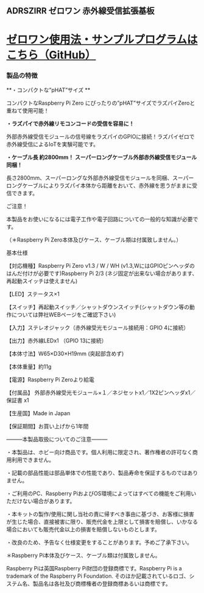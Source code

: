 <!--
---
name: ADRSZIRR
class: board
type: other
formfactor: pHAT
manufacturer: BitTradeOne
description: ADRSZIRR ゼロワン 赤外線受信拡張基板
url: http://bit-trade-one.co.jp/product/module/adrszirr/
github: https://github.com/bit-trade-one/RasPi-Zero-One-Series/tree/master/2nd/ADRSZIRR_IR_Receiver
buy: http://btoshop.jp/2018/08/20/4562469771892/
image: 'adrszirr.png'
pincount: 40
eeprom: no
power:
  '1':
  '2':
ground:
  '6':
  '9':
  '14':
  '20':
  '25':
  '30':
  '34':
  '39':
pin:
  '7':
    name: Enable
    mode: output
    active: high
  '31':
    name: ShutDownSW
    mode: input
    active: low
  '37':
    name: StatusLED
    mode: output
    active: high
-->
ADRSZIRR ゼロワン 赤外線受信拡張基板
-----------------------

<!--
[

<img alt="WP-製品紹介M47-ADRSZIRR-MAIN" class="alignnone size-full wp-image-7895" height="300" sizes="(max-width: 696px) 100vw, 696px" src="http://bit-trade-one.co.jp/wp/wp-content/uploads/2018/08/e444ef1cfba4b965cd6a142f82ca7677.png" srcset="http://bit-trade-one.co.jp/wp/wp-content/uploads/2018/08/e444ef1cfba4b965cd6a142f82ca7677.png 696w, http://bit-trade-one.co.jp/wp/wp-content/uploads/2018/08/e444ef1cfba4b965cd6a142f82ca7677-300x129.png 300w" width="696"/>

![WP-製品紹介M47-ADRSZIRR-MAIN](data:image/svg+xml,%3Csvg%20xmlns=%22http://www.w3.org/2000/svg%22%20viewBox=%220%200%20696%20300%22%3E%3C/svg%3E)](http://bit-trade-one.co.jp/wp/wp-content/uploads/2018/08/e444ef1cfba4b965cd6a142f82ca7677.png)
===============================================================================================================================================================================================================================================================================================================================================================================================================================================================================================================================================================================================================================================================================================================================
-->

**[ゼロワン使用法・サンプルプログラムはこちら（GitHub）](https://github.com/bit-trade-one/RasPi-Zero-One-Series)**
===========================================================================================

### 製品の特徴

**・コンパクトな”pHAT”サイズ **        

コンパクトなRaspberry Pi Zero にぴったりの”pHAT”サイズでラズパイZeroと重ねて使用可能！  

**・ラズパイで赤外線リモコンコードの受信を容易に！**

 外部赤外線受信モジュールの信号線をラズパイのGPIOに接続！ラズパイゼロで赤外線受信によるIoTを実験可能です。

**・ケーブル長 約2800mm！ スーパーロングケーブル外部赤外線受信モジュール同梱！**

長さ2800mm、スーパーロングな外部赤外線受信モジュールを同梱、スーパーロングケーブルによりラズパイ本体から距離をおいて、赤外線を思うがままに受信できます。

ご注意！

本製品をお使いになるには電子工作や電子回路についての一般的な知識が必要です。

（＊Raspberry Pi Zero本体及びケース、ケーブル類は付属致しません。） 

<!--
[

<img alt="WP-製品紹介M47-ADRSZIRR-SUB" class="alignnone size-full wp-image-7896" height="177" sizes="(max-width: 692px) 100vw, 692px" src="http://bit-trade-one.co.jp/wp/wp-content/uploads/2018/08/a398b4873b0c503a8c15edc16077b26b.png" srcset="http://bit-trade-one.co.jp/wp/wp-content/uploads/2018/08/a398b4873b0c503a8c15edc16077b26b.png 692w, http://bit-trade-one.co.jp/wp/wp-content/uploads/2018/08/a398b4873b0c503a8c15edc16077b26b-300x77.png 300w" width="692"/>

![WP-製品紹介M47-ADRSZIRR-SUB](data:image/svg+xml,%3Csvg%20xmlns=%22http://www.w3.org/2000/svg%22%20viewBox=%220%200%20692%20177%22%3E%3C/svg%3E)](http://bit-trade-one.co.jp/wp/wp-content/uploads/2018/08/a398b4873b0c503a8c15edc16077b26b.png)
-->

基本仕様

【対応機種】Raspberry Pi Zero v1.3 / W / WH (v1.3,WにはGPIOピンヘッダのはんだ付けが必要です)Raspberry Pi 2/3 (ネジ固定が出来ない場合があります、再起動スイッチは使えません)

【LED】ステータス×1

【スイッチ】再起動スイッチ／シャットダウンスイッチ(シャットダウン等の動作については弊社WEBページをご確認下さい)

【入力】ステレオジャック（赤外線受光モジュール接続用：GPIO 4に接続）

【出力】赤外線LEDx1 （GPIO 13に接続）

【本体寸法】W65×D30×H19mm (突起部含めず)

【本体重量】約11g

【電源】Raspberry Pi Zeroより給電

【付属品】 外部赤外線受光モジュール×１／ネジセットx1／1X2ピンヘッダx1／保証書 x1

【生産国】Made in Japan

【保証期間】お買い上げから1年間

<!--
<img alt="" class="elementOfPhoto" src="https://llstock.s3-ap-northeast-1.amazonaws.com/uploads/photo/image/45413/middle\_stockimage.png?X-Amz-Algorithm=AWS4-HMAC-SHA256&amp;X-Amz-Credential=AKIAI7P6SP7G3K7DHTNA%2F20180819%2Fap-northeast-1%2Fs3%2Faws4\_request&amp;X-Amz-Date=20180819T214458Z&amp;X-Amz-Expires=600&amp;X-Amz-SignedHeaders=host&amp;X-Amz-Signature=4fbb3ec2360c145c20638a1df5a399552377a9e8a6bb1f5f8f3943af28caf4cb"/>

![](data:image/svg+xml,%3Csvg%20xmlns=%22http://www.w3.org/2000/svg%22%20viewBox=%220%200%20%20%22%3E%3C/svg%3E)
-->

―――本製品取扱についてのご注意―――

・本製品は、ホビー向け商品です。個人利用に限定され、著作権者の許可なく商用利用できません。

・記載の部品性能は部品単体での性能であり、製品寿命を保証するものではありません。

・ご利用のPC、Raspberry PiおよびOS環境によってはすべての機能をご利用いただけない場合があります。

・本キットの製作/使用に関し当社の責に帰すべき事由に基づき、お客様に損害が生じた場合、直接被害に限り、販売代金を上限として損害を賠償し、いかなる場合においても販売代金以上の損害を賠償しないものとします。

・改良のため、予告なく仕様変更をすることがあります。予めご了承下さい。

＊Raspberry Pi本体及びケース、ケーブル類は付属致しません。

Raspberry Piは英国Raspberry Pi財団の登録商標です。Raspberry Pi is a trademark of the Raspberry Pi Foundation. そのほか記載されているロゴ、システム名、製品名は各社及び商標権者の登録商標あるいは商標です。
